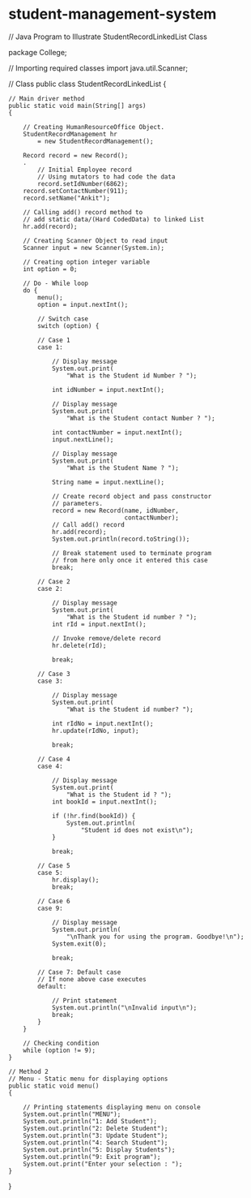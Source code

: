 # student-management-system
// Java Program to Illustrate StudentRecordLinkedList Class

package College;

// Importing required classes
import java.util.Scanner;

// Class
public class StudentRecordLinkedList {

	// Main driver method
	public static void main(String[] args)
	{

		// Creating HumanResourceOffice Object.
		StudentRecordManagement hr
			= new StudentRecordManagement();

		Record record = new Record();
		.
			// Initial Employee record
			// Using mutators to had code the data
			record.setIdNumber(6862);
		record.setContactNumber(911);
		record.setName("Ankit");

		// Calling add() record method to
		// add static data/(Hard CodedData) to linked List
		hr.add(record);

		// Creating Scanner Object to read input
		Scanner input = new Scanner(System.in);

		// Creating option integer variable
		int option = 0;

		// Do - While loop
		do {
			menu();
			option = input.nextInt();

			// Switch case
			switch (option) {

			// Case 1
			case 1:

				// Display message
				System.out.print(
					"What is the Student id Number ? ");

				int idNumber = input.nextInt();

				// Display message
				System.out.print(
					"What is the Student contact Number ? ");

				int contactNumber = input.nextInt();
				input.nextLine();

				// Display message
				System.out.print(
					"What is the Student Name ? ");

				String name = input.nextLine();

				// Create record object and pass constructor
				// parameters.
				record = new Record(name, idNumber,
									contactNumber);
				// Call add() record
				hr.add(record);
				System.out.println(record.toString());

				// Break statement used to terminate program
				// from here only once it entered this case
				break;

			// Case 2
			case 2:

				// Display message
				System.out.print(
					"What is the Student id number ? ");
				int rId = input.nextInt();

				// Invoke remove/delete record
				hr.delete(rId);

				break;

			// Case 3
			case 3:

				// Display message
				System.out.print(
					"What is the Student id number? ");

				int rIdNo = input.nextInt();
				hr.update(rIdNo, input);

				break;

			// Case 4
			case 4:

				// Display message
				System.out.print(
					"What is the Student id ? ");
				int bookId = input.nextInt();

				if (!hr.find(bookId)) {
					System.out.println(
						"Student id does not exist\n");
				}

				break;

			// Case 5
			case 5:
				hr.display();
				break;

			// Case 6
			case 9:

				// Display message
				System.out.println(
					"\nThank you for using the program. Goodbye!\n");
				System.exit(0);

				break;

			// Case 7: Default case
			// If none above case executes
			default:

				// Print statement
				System.out.println("\nInvalid input\n");
				break;
			}
		}

		// Checking condition
		while (option != 9);
	}

	// Method 2
	// Menu - Static menu for displaying options
	public static void menu()
	{

		// Printing statements displaying menu on console
		System.out.println("MENU");
		System.out.println("1: Add Student");
		System.out.println("2: Delete Student");
		System.out.println("3: Update Student");
		System.out.println("4: Search Student");
		System.out.println("5: Display Students");
		System.out.println("9: Exit program");
		System.out.print("Enter your selection : ");
	}
}

